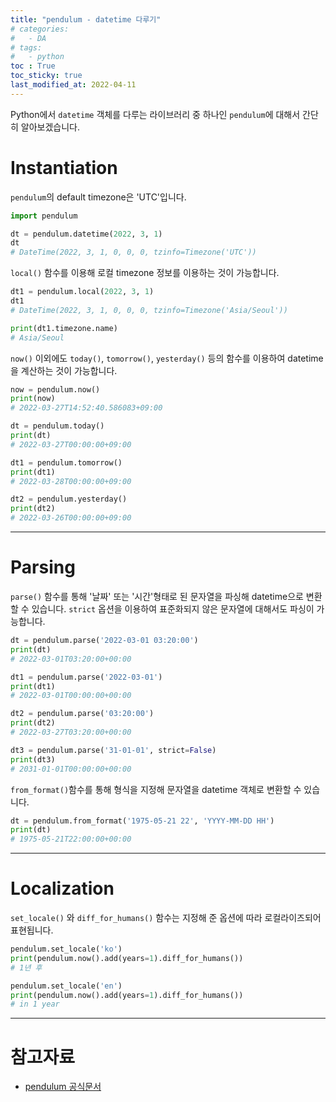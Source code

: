 ```yaml
---
title: "pendulum - datetime 다루기"
# categories:
#   - DA
# tags:
#   - python
toc : True
toc_sticky: true
last_modified_at: 2022-04-11
---
```


Python에서 `datetime` 객체를 다루는 라이브러리 중 하나인 `pendulum`에 대해서 간단히 알아보겠습니다.

# Instantiation
`pendulum`의 default timezone은 'UTC'입니다.

```py
import pendulum

dt = pendulum.datetime(2022, 3, 1)
dt
# DateTime(2022, 3, 1, 0, 0, 0, tzinfo=Timezone('UTC'))
```

`local()` 함수를 이용해 로컬 timezone 정보를 이용하는 것이 가능합니다.
```py
dt1 = pendulum.local(2022, 3, 1)
dt1
# DateTime(2022, 3, 1, 0, 0, 0, tzinfo=Timezone('Asia/Seoul'))

print(dt1.timezone.name)
# Asia/Seoul
```

`now()` 이외에도 `today()`, `tomorrow()`, `yesterday()` 등의 함수를 이용하여 datetime을 계산하는 것이 가능합니다.
```py
now = pendulum.now()
print(now)
# 2022-03-27T14:52:40.586083+09:00

dt = pendulum.today()
print(dt)
# 2022-03-27T00:00:00+09:00

dt1 = pendulum.tomorrow()
print(dt1)
# 2022-03-28T00:00:00+09:00

dt2 = pendulum.yesterday()
print(dt2)
# 2022-03-26T00:00:00+09:00
```
---
# Parsing
`parse()` 함수를 통해 '날짜' 또는 '시간'형태로 된 문자열을 파싱해 datetime으로 변환할 수 있습니다. `strict` 옵션을 이용하여 표준화되지 않은 문자열에 대해서도 파싱이 가능합니다.
```py
dt = pendulum.parse('2022-03-01 03:20:00')
print(dt)
# 2022-03-01T03:20:00+00:00

dt1 = pendulum.parse('2022-03-01')
print(dt1)
# 2022-03-01T00:00:00+00:00

dt2 = pendulum.parse('03:20:00')
print(dt2)
# 2022-03-27T03:20:00+00:00

dt3 = pendulum.parse('31-01-01', strict=False)
print(dt3)
# 2031-01-01T00:00:00+00:00
```

`from_format()`함수를 통해 형식을 지정해 문자열을 datetime 객체로 변환할 수 있습니다.
```py
dt = pendulum.from_format('1975-05-21 22', 'YYYY-MM-DD HH')
print(dt)
# 1975-05-21T22:00:00+00:00
```
---   
# Localization
`set_locale()` 와 `diff_for_humans()` 함수는 지정해 준 옵션에 따라 로컬라이즈되어 표현됩니다. 
```py
pendulum.set_locale('ko')
print(pendulum.now().add(years=1).diff_for_humans())
# 1년 후

pendulum.set_locale('en')
print(pendulum.now().add(years=1).diff_for_humans())
# in 1 year
```

---
# 참고자료
  
  * [pendulum 공식문서](https://pendulum.eustace.io/docs/#introduction)
  